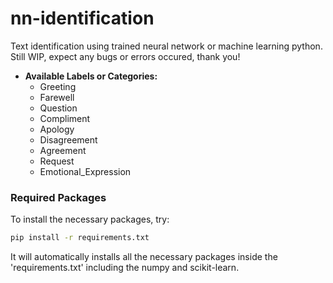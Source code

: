 # nn-identification
Text identification using trained neural network or machine learning python. Still WIP, expect any bugs or errors occured, thank you!

- <b>Available Labels or Categories:</b>
    - Greeting
    - Farewell
    - Question
    - Compliment
    - Apology
    - Disagreement
    - Agreement
    - Request
    - Emotional_Expression

### Required Packages
To install the necessary packages, try:
```bash
pip install -r requirements.txt
```
It will automatically installs all the necessary packages inside the 'requirements.txt' including the numpy and scikit-learn.
